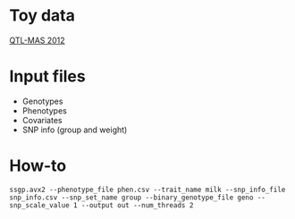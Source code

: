 # Toy data
[QTL-MAS 2012](https://figshare.com/articles/QTL-MAS-2012/12336866)

# Input files
- Genotypes
- Phenotypes
- Covariates
- SNP info (group and weight)

# How-to
```console
ssgp.avx2 --phenotype_file phen.csv --trait_name milk --snp_info_file snp_info.csv --snp_set_name group --binary_genotype_file geno --snp_scale_value 1 --output out --num_threads 2
```
```console

```
